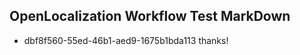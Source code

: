 ## OpenLocalization Workflow Test MarkDown

* dbf8f560-55ed-46b1-aed9-1675b1bda113 
thanks!



<!--HONumber=Feb16_HO4-->
